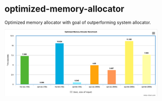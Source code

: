 # optimized-memory-allocator
Optimized memory allocator with goal of outperforming system allocator.

![alt text](https://github.com/pickdani/optimized-memory-allocator/blob/main/graph.png)
